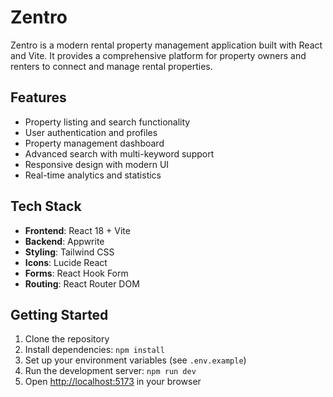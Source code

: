 # Zentro

Zentro is a modern rental property management application built with React and Vite. It provides a comprehensive platform for property owners and renters to connect and manage rental properties.

## Features

- Property listing and search functionality
- User authentication and profiles
- Property management dashboard
- Advanced search with multi-keyword support
- Responsive design with modern UI
- Real-time analytics and statistics

## Tech Stack

- **Frontend**: React 18 + Vite
- **Backend**: Appwrite
- **Styling**: Tailwind CSS
- **Icons**: Lucide React
- **Forms**: React Hook Form
- **Routing**: React Router DOM

## Getting Started

1. Clone the repository
2. Install dependencies: `npm install`
3. Set up your environment variables (see `.env.example`)
4. Run the development server: `npm run dev`
5. Open [http://localhost:5173](http://localhost:5173) in your browser
